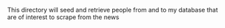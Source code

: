 This directory will seed and retrieve
people from and to my database that are of
interest to scrape from the news
